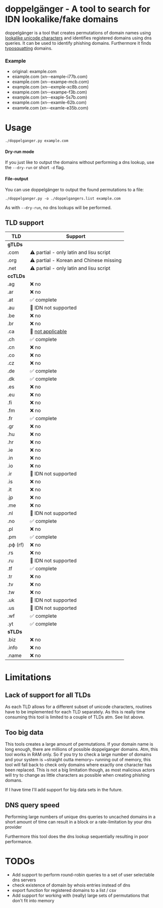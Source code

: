 # doppelgänger - A tool to search for IDN lookalike/fake domains

doppelgänger is a tool that creates permutations of domain names using [lookalike unicode characters](https://en.wikipedia.org/wiki/IDN_homograph_attack) and identifies registered domains using dns queries. 
It can be used to identify phishing domains. Furthermore it finds [typosquatting](https://en.wikipedia.org/wiki/Typosquatting) domains.

### Example

* original: example.com
* eẋample.com (xn--eample-i77b.com)
* exampĺe.com (xn--exampe-mcb.com)
* exạmple.com (xn--exmple-xc8b.com)
* exampǀe.com (xn--exampe-f3b.com)
* exaṃple.com (xn--exaple-5s7b.com)
* examƿle.com (xn--examle-62b.com)
* examᴘle.com (xn--examle-e35b.com)

# Usage

```
./doppelganger.py example.com
```

#### Dry-run mode 

If you just like to output the domains without performing a dns lookup, use the `--dry-run` or short `-d` flag.

#### File-output

You can use doppelgänger to output the found permutations to a file:
```
./doppelganger.py -o ./doppelgangers.list example.com
```
As with `--dry-run`, no dns lookups will be performed.

## TLD support

| TLD   | Support      |
|-------|--------------|
| **gTLDs** |
| .com  | :warning: partial - only latin and lisu script |
| .org  | :warning: partial - Korean and Chinese missing |
| .net  | :warning: partial - only latin and lisu script |
| **ccTLDs** |
| .ag | :x: no |
| .ar | :x: no |
| .at  | :white_check_mark: complete |
| .au | :large_blue_circle: IDN not supported |
| .be| :x: no |
| .br | :x: no |
| .ca | :large_blue_circle: [not applicable](https://cira.ca/assets/Documents/Legal/IDN/faq.pdf) |
| .ch | :white_check_mark: complete |
| .cn | :x: no |
| .co | :x: no |
| .cz | :x: no |
| .de | :white_check_mark: complete |
| .dk | :white_check_mark: complete |
| .es | :x: no |
| .eu | :x: no |
| .fi | :x: no |
| .fm | :x: no |
| .fr | :white_check_mark: complete |
| .gr | :x: no |
| .hu | :x: no |
| .hr | :x: no |
| .ie | :x: no |
| .in | :x: no |
| .io | :x: no |
| .ir | :large_blue_circle: IDN not supported |
| .is | :x: no |
| .it | :x: no |
| .jp | :x: no |
| .me | :x: no |
| .nl | :large_blue_circle: IDN not supported |
| .no | :white_check_mark: complete |
| .pl | :x: no |
| .pm | :white_check_mark: complete |
| .рф (rf) | :x: no |
| .rs | :x: no |
| .ru | :large_blue_circle: IDN not supported |
| .tf | :white_check_mark: complete |
| .tr | :x: no |
| .tv | :x: no |
| .tw | :x: no |
| .uk | :large_blue_circle: IDN not supported |
| .us | :large_blue_circle: IDN not supported |
| .wf | :white_check_mark: complete |
| .yt | :white_check_mark: complete |
| **sTLDs** |
| .biz | :x: no |
| .info | :x: no |
| .name | :x: no |

# Limitations

## Lack of support for all TLDs

As each TLD allows for a different subset of unicode characters, routines have to be 
implemented for each TLD separately. As this is really time consuming this tool is limited 
to a couple of TLDs atm. See list above.

## Too big data

This tools creates a large amount of permutations. 
If your domain name is long enough, there are millions of possible doppelganger domains. Atm, this tool works in RAM only. 
So if you try to check a large number of domains and your system is ~straight outta memory~ running out of memory, this tool will fall back to check only domains where exactly one character has been replaced.
This is not a big limitation though, as most malicious actors will try to change as little characters as possible when creating phishing domans. 

If I have time I'll add support for big data sets in the future.

## DNS query speed

Performing large numbers of unique dns queries to uncached domains in a short amount 
of time can result in a block or a rate-limitation by your dns provider

Furthermore this tool does the dns lookup sequentially resulting in poor performance.


# TODOs

* Add support to perform round-robin queries to a set of user selectable dns servers
* check existence of domain by whois entries instead of dns
* export function for registered domains to a list / csv
* Add support for working with (really) large sets of permutations that don't fit 
into memory

